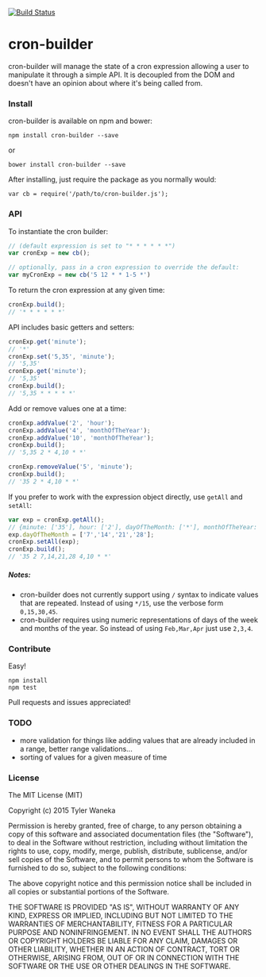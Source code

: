 [![Build Status](https://travis-ci.org/waneka/cron-builder.svg)](https://travis-ci.org/waneka/cron-builder)
# cron-builder
cron-builder will manage the state of a cron expression allowing a user to manipulate it through a simple API. It is decoupled from the DOM and doesn't have an opinion about where it's being called from.

### Install
cron-builder is available on npm and bower:
```
npm install cron-builder --save
```
or
```
bower install cron-builder --save
```

After installing, just require the package as you normally would:
```
var cb = require('/path/to/cron-builder.js');
```



### API
To instantiate the cron builder:

```JavaScript
// (default expression is set to "* * * * * *")
var cronExp = new cb();

// optionally, pass in a cron expression to override the default:
var myCronExp = new cb('5 12 * * 1-5 *')
```

To return the cron expression at any given time:
```JavaScript
cronExp.build();
// '* * * * * *'
```

API includes basic getters and setters:
```JavaScript
cronExp.get('minute');
// '*'
cronExp.set('5,35', 'minute');
// '5,35'
cronExp.get('minute');
// '5,35'
cronExp.build();
// '5,35 * * * * *'
```

Add or remove values one at a time:
```JavaScript
cronExp.addValue('2', 'hour');
cronExp.addValue('4', 'monthOfTheYear');
cronExp.addValue('10', 'monthOfTheYear');
cronExp.build();
// '5,35 2 * 4,10 * *'

cronExp.removeValue('5', 'minute');
cronExp.build();
// '35 2 * 4,10 * *'
```

If you prefer to work with the expression object directly, use `getAll` and `setAll`:
```JavaScript
var exp = cronExp.getAll();
// {minute: ['35'], hour: ['2'], dayOfTheMonth: ['*'], monthOfTheYear: ['4','10'], ...}
exp.dayOfTheMonth = ['7','14','21','28'];
cronExp.setAll(exp);
cronExp.build();
// '35 2 7,14,21,28 4,10 * *'
```

##### Notes:
- cron-builder does not currently support using `/` syntax to indicate values that are repeated. Instead of using `*/15`, use the verbose form `0,15,30,45`.
- cron-builder requires using numeric representations of days of the week and months of the year. So instead of using `Feb,Mar,Apr` just use `2,3,4`.

### Contribute
Easy!
```
npm install
npm test
```
Pull requests and issues appreciated!

### TODO
- more validation for things like adding values that are already included in a range, better range validations...
- sorting of values for a given measure of time

### License

The MIT License (MIT)

Copyright (c) 2015 Tyler Waneka

Permission is hereby granted, free of charge, to any person obtaining a copy
of this software and associated documentation files (the "Software"), to deal
in the Software without restriction, including without limitation the rights
to use, copy, modify, merge, publish, distribute, sublicense, and/or sell
copies of the Software, and to permit persons to whom the Software is
furnished to do so, subject to the following conditions:

The above copyright notice and this permission notice shall be included in all
copies or substantial portions of the Software.

THE SOFTWARE IS PROVIDED "AS IS", WITHOUT WARRANTY OF ANY KIND, EXPRESS OR
IMPLIED, INCLUDING BUT NOT LIMITED TO THE WARRANTIES OF MERCHANTABILITY,
FITNESS FOR A PARTICULAR PURPOSE AND NONINFRINGEMENT. IN NO EVENT SHALL THE
AUTHORS OR COPYRIGHT HOLDERS BE LIABLE FOR ANY CLAIM, DAMAGES OR OTHER
LIABILITY, WHETHER IN AN ACTION OF CONTRACT, TORT OR OTHERWISE, ARISING FROM,
OUT OF OR IN CONNECTION WITH THE SOFTWARE OR THE USE OR OTHER DEALINGS IN THE
SOFTWARE.
